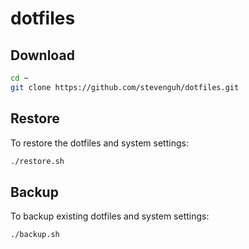 # dotfiles

## Download

```sh
cd ~
git clone https://github.com/stevenguh/dotfiles.git
```

## Restore

To restore the dotfiles and system settings:

```sh
./restore.sh
```

## Backup

To backup existing dotfiles and system settings:

```sh
./backup.sh
```
